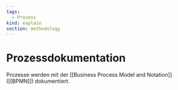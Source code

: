 ```yaml
---
tags:
  - Prozess
kind: explain
section: methodology
---
```

# Prozessdokumentation

Prozesse werden mit der [[Business Process Model and Notation]] ([[BPMN]]) dokumentiert.